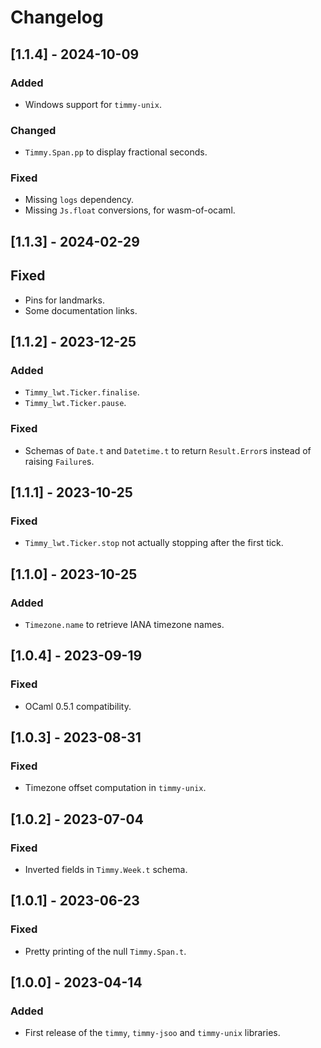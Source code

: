 # Changelog

## [1.1.4] - 2024-10-09

### Added

- Windows support for `timmy-unix`.

### Changed

- `Timmy.Span.pp` to display fractional seconds.

### Fixed

- Missing `logs` dependency.
- Missing `Js.float` conversions, for wasm-of-ocaml.

## [1.1.3] - 2024-02-29

## Fixed

- Pins for landmarks.
- Some documentation links.

## [1.1.2] - 2023-12-25

### Added

- `Timmy_lwt.Ticker.finalise`.
- `Timmy_lwt.Ticker.pause`.

### Fixed

- Schemas of `Date.t` and `Datetime.t` to return `Result.Error`s
  instead of raising `Failure`s.


## [1.1.1] - 2023-10-25

### Fixed

- `Timmy_lwt.Ticker.stop` not actually stopping after the first tick.

## [1.1.0] - 2023-10-25

### Added

- `Timezone.name` to retrieve IANA timezone names.

## [1.0.4] - 2023-09-19

### Fixed

- OCaml 0.5.1 compatibility.

## [1.0.3] - 2023-08-31

### Fixed

- Timezone offset computation in `timmy-unix`.

## [1.0.2] - 2023-07-04

### Fixed

- Inverted fields in `Timmy.Week.t` schema.

## [1.0.1] - 2023-06-23

### Fixed

- Pretty printing of the null `Timmy.Span.t`.

## [1.0.0] - 2023-04-14

### Added

- First release of the `timmy`, `timmy-jsoo` and `timmy-unix` libraries.
